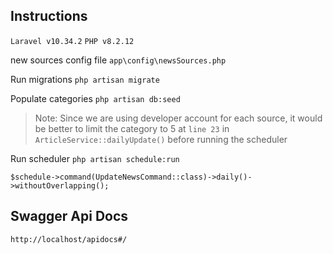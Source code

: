 ## Instructions

`Laravel v10.34.2`
`PHP v8.2.12`

new sources config file
`app\config\newsSources.php`

Run migrations
`php artisan migrate`

Populate categories
`php artisan db:seed`

> Note: Since we are using developer account for each source, it would be better to limit the category to 5 at `line 23` in `ArticleService::dailyUpdate()` before running the scheduler
> 
Run scheduler
`php artisan schedule:run`

`$schedule->command(UpdateNewsCommand::class)->daily()->withoutOverlapping();`

## Swagger Api Docs
`http://localhost/apidocs#/`
